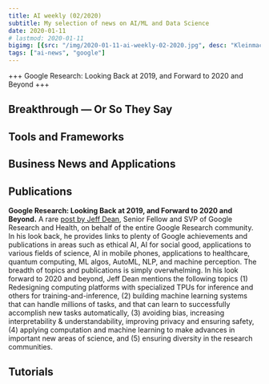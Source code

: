 ```yaml
---
title: AI weekly (02/2020)
subtitle: My selection of news on AI/ML and Data Science
date: 2020-01-11
# lastmod: 2020-01-11
bigimg: [{src: "/img/2020-01-11-ai-weekly-02-2020.jpg", desc: "Kleinmachnow (2020)"}]
tags: ["ai-news", "google"]
---
```


+++ Google Research: Looking Back at 2019, and Forward to 2020 and Beyond +++
 

<!--more-->

## Breakthrough &mdash; Or So They Say


 


## Tools and Frameworks

 


## Business News and Applications





## Publications

**Google Research: Looking Back at 2019, and Forward to 2020 and Beyond.** A rare [post by Jeff Dean](https://ai.googleblog.com/2020/01/google-research-looking-back-at-2019.html), Senior Fellow and SVP of Google Research and Health, on behalf of the entire Google Research community. In his look back, he provides links to plenty of Google achievements and publications in areas such as ethical AI, AI for social good, applications to various fields of science, AI in mobile phones, applications to healthcare, quantum computing, ML algos, AutoML, NLP, and machine perception. The breadth of topics and publications is simply overwhelming. In his look forward to 2020 and beyond, Jeff Dean mentions the following topics (1) Redesigning computing platforms with specialized TPUs for inference and others for training-and-inference, (2) building machine learning systems that can handle millions of tasks, and that can learn to successfully accomplish new tasks automatically, (3) avoiding bias, increasing interpretability & understandability, improving privacy and ensuring safety, (4) applying computation and machine learning to make advances in important new areas of science, and (5) ensuring diversity in the research communities.




## Tutorials

